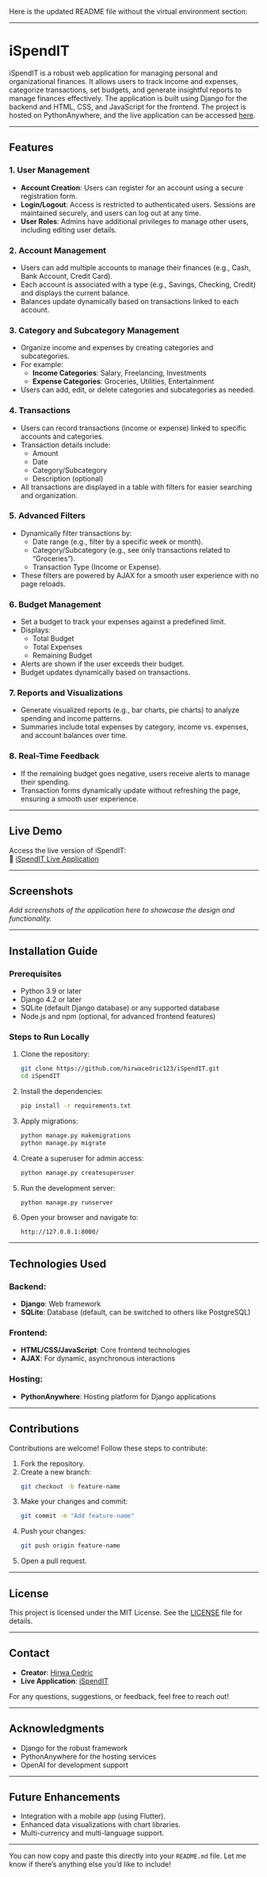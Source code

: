 Here is the updated README file without the virtual environment section:

---

# iSpendIT

iSpendIT is a robust web application for managing personal and organizational finances. It allows users to track income and expenses, categorize transactions, set budgets, and generate insightful reports to manage finances effectively. The application is built using Django for the backend and HTML, CSS, and JavaScript for the frontend. The project is hosted on PythonAnywhere, and the live application can be accessed [here](https://ispendit.pythonanywhere.com/).

---

## Features

### 1. **User Management**
   - **Account Creation**: Users can register for an account using a secure registration form.
   - **Login/Logout**: Access is restricted to authenticated users. Sessions are maintained securely, and users can log out at any time.
   - **User Roles**: Admins have additional privileges to manage other users, including editing user details.

### 2. **Account Management**
   - Users can add multiple accounts to manage their finances (e.g., Cash, Bank Account, Credit Card).
   - Each account is associated with a type (e.g., Savings, Checking, Credit) and displays the current balance.
   - Balances update dynamically based on transactions linked to each account.

### 3. **Category and Subcategory Management**
   - Organize income and expenses by creating categories and subcategories.
   - For example:
     - **Income Categories**: Salary, Freelancing, Investments
     - **Expense Categories**: Groceries, Utilities, Entertainment
   - Users can add, edit, or delete categories and subcategories as needed.

### 4. **Transactions**
   - Users can record transactions (income or expense) linked to specific accounts and categories.
   - Transaction details include:
     - Amount
     - Date
     - Category/Subcategory
     - Description (optional)
   - All transactions are displayed in a table with filters for easier searching and organization.

### 5. **Advanced Filters**
   - Dynamically filter transactions by:
     - Date range (e.g., filter by a specific week or month).
     - Category/Subcategory (e.g., see only transactions related to “Groceries”).
     - Transaction Type (Income or Expense).
   - These filters are powered by AJAX for a smooth user experience with no page reloads.

### 6. **Budget Management**
   - Set a budget to track your expenses against a predefined limit.
   - Displays:
     - Total Budget
     - Total Expenses
     - Remaining Budget
   - Alerts are shown if the user exceeds their budget.
   - Budget updates dynamically based on transactions.

### 7. **Reports and Visualizations**
   - Generate visualized reports (e.g., bar charts, pie charts) to analyze spending and income patterns.
   - Summaries include total expenses by category, income vs. expenses, and account balances over time.

### 8. **Real-Time Feedback**
   - If the remaining budget goes negative, users receive alerts to manage their spending.
   - Transaction forms dynamically update without refreshing the page, ensuring a smooth user experience.

---

## Live Demo

Access the live version of iSpendIT:  
🔗 [iSpendIT Live Application](https://ispendit.pythonanywhere.com/)

---

## Screenshots

_Add screenshots of the application here to showcase the design and functionality._

---

## Installation Guide

### Prerequisites
- Python 3.9 or later
- Django 4.2 or later
- SQLite (default Django database) or any supported database
- Node.js and npm (optional, for advanced frontend features)

### Steps to Run Locally

1. Clone the repository:
   ```bash
   git clone https://github.com/hirwacedric123/iSpendIT.git
   cd iSpendIT
   ```

2. Install the dependencies:
   ```bash
   pip install -r requirements.txt
   ```

3. Apply migrations:
   ```bash
   python manage.py makemigrations
   python manage.py migrate
   ```

4. Create a superuser for admin access:
   ```bash
   python manage.py createsuperuser
   ```

5. Run the development server:
   ```bash
   python manage.py runserver
   ```

6. Open your browser and navigate to:
   ```
   http://127.0.0.1:8000/
   ```

---

## Technologies Used

### Backend:
- **Django**: Web framework
- **SQLite**: Database (default, can be switched to others like PostgreSQL)

### Frontend:
- **HTML/CSS/JavaScript**: Core frontend technologies
- **AJAX**: For dynamic, asynchronous interactions

### Hosting:
- **PythonAnywhere**: Hosting platform for Django applications

---

## Contributions

Contributions are welcome! Follow these steps to contribute:

1. Fork the repository.
2. Create a new branch:
   ```bash
   git checkout -b feature-name
   ```
3. Make your changes and commit:
   ```bash
   git commit -m "Add feature-name"
   ```
4. Push your changes:
   ```bash
   git push origin feature-name
   ```
5. Open a pull request.

---

## License

This project is licensed under the MIT License. See the [LICENSE](LICENSE) file for details.

---

## Contact

- **Creator**: [Hirwa Cedric](https://github.com/hirwacedric123)  
- **Live Application**: [iSpendIT](https://ispendit.pythonanywhere.com/)

For any questions, suggestions, or feedback, feel free to reach out!

---

## Acknowledgments

- Django for the robust framework
- PythonAnywhere for the hosting services
- OpenAI for development support

---

## Future Enhancements

- Integration with a mobile app (using Flutter).
- Enhanced data visualizations with chart libraries.
- Multi-currency and multi-language support.

---

You can now copy and paste this directly into your `README.md` file. Let me know if there’s anything else you’d like to include!